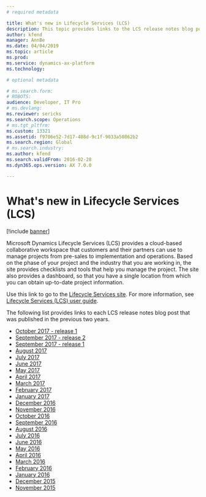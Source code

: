 ```yaml
---
# required metadata

title: What's new in Lifecycle Services (LCS)
description: This topic provides links to the LCS release notes blog post. 
author: kfend
manager: AnnBe
ms.date: 04/04/2019
ms.topic: article
ms.prod: 
ms.service: dynamics-ax-platform
ms.technology: 

# optional metadata

# ms.search.form: 
# ROBOTS: 
audience: Developer, IT Pro
# ms.devlang: 
ms.reviewer: sericks
ms.search.scope: Operations
# ms.tgt_pltfrm: 
ms.custom: 13321
ms.assetid: f9706e52-7d17-408d-9c1f-9033a50862b2
ms.search.region: Global
# ms.search.industry: 
ms.author: kfend
ms.search.validFrom: 2016-02-28
ms.dyn365.ops.version: AX 7.0.0

---
```


# What's new in Lifecycle Services (LCS)

[!include [banner](../includes/banner.md)]

Microsoft Dynamics Lifecycle Services (LCS) provides a cloud-based collaborative workspace that customers and their partners can use to manage projects from pre-sales to implementation and operations. Based on the phase of your project and the industry that you are working in, the site provides checklists and tools that help you manage the project. The site also provides a dashboard, so that you have a single location from which you can obtain up-to-date project information. 

Use this link to go to the [Lifecycle Services site](https://lcs.dynamics.com/). For more information, see [Lifecycle Services (LCS) user guide](lcs-user-guide.md).

The following list provides links to each LCS release notes blog post that was published in the previous two years.

- [October 2017 - release 1](https://blogs.msdn.microsoft.com/lcs/2017/10/10/lcs-october-2017-release-1-release-notes/)
- [September 2017 - release 2](https://blogs.msdn.microsoft.com/lcs/2017/09/27/lcs-september-2017-release-2-release-notes/)
- [September 2017 - release 1](https://blogs.msdn.microsoft.com/lcs/2017/09/14/september-release-notes-2/)
- [August 2017](https://blogs.msdn.microsoft.com/lcs/2017/08/17/august-release-notes-2/)
- [July 2017](https://blogs.msdn.microsoft.com/lcs/2017/07/20/july-release-notes-2/)
- [June 2017](https://blogs.msdn.microsoft.com/lcs/2017/06/15/june-release-notes/)
- [May 2017](https://blogs.msdn.microsoft.com/lcs/2017/05/18/may-release-notes-2/)
- [April 2017](https://blogs.msdn.microsoft.com/lcs/2017/04/27/april-release-notes-2/)
- [March 2017](https://blogs.msdn.microsoft.com/lcs/2017/03/30/march-release-notes-2/)
- [February 2017](https://blogs.msdn.microsoft.com/lcs/2017/03/03/february-release-notes-2/)
- [January 2017](https://blogs.msdn.microsoft.com/lcs/2017/01/26/january-2017-release-notes/)
- [December 2016](https://blogs.msdn.microsoft.com/lcs/2016/12/20/december-2016-feature-pack-release-notes/)
- [November 2016](https://blogs.msdn.microsoft.com/lcs/2016/12/01/november-2016-release-notes/)
- [October 2016](https://blogs.msdn.microsoft.com/lcs/2016/10/27/october-2016-release-notes/)
- [September 2016](https://blogs.msdn.microsoft.com/lcs/2016/09/22/september-2016-release-notes/)
- [August 2016](https://blogs.msdn.microsoft.com/lcs/2016/09/02/august-2016-release-notes/)
- [July 2016](https://blogs.msdn.microsoft.com/lcs/2016/08/02/july-2016-release-notes/)
- [June 2016](https://blogs.msdn.microsoft.com/lcs/2016/07/01/june-2016-release-notes/)
- [May 2016](https://blogs.msdn.microsoft.com/lcs/2016/05/27/may-2016-release-notes/)
- [April 2016](https://blogs.msdn.microsoft.com/lcs/2016/05/02/april-2016-release-notes/)
- [March 2016](https://blogs.msdn.microsoft.com/lcs/2016/04/05/march-2016-release-notes/)
- [February 2016](https://blogs.msdn.microsoft.com/lcs/2016/02/25/february-2016-release-notes/)
- [January 2016](https://blogs.msdn.microsoft.com/lcs/2016/01/29/january-2015-release-notes/)
- [December 2015](https://blogs.msdn.microsoft.com/lcs/2015/12/18/december-2015-release-notes/)
- [November 2015](https://blogs.msdn.microsoft.com/lcs/2015/11/23/november-2015-release-notes/)
